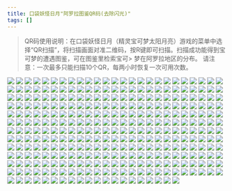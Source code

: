 ```yaml
---
title: 口袋妖怪日月"阿罗拉图鉴QR码(去除闪光)"
tags: []
---
```

> QR码使用说明：在口袋妖怪日月（精灵宝可梦太阳月亮）游戏的菜单中选择“QR扫描”，将扫描画面对准二维码，按R键即可扫描。扫描成功能得到宝可梦的遭遇图鉴，可在图鉴里检索宝可> 梦在阿罗拉地区的分布。
> 请注意：一次最多只能扫描10个QR，每两小时恢复一次可用次数。

![](http://ondlsj2sn.bkt.clouddn.com/FphgFzR0PeKfQu9sg9Fdxt9JRjJY.jpg)
![](http://ondlsj2sn.bkt.clouddn.com/FjT-46i37J7fpBV2_Dl7y7Z83Kc_.png)
![](http://ondlsj2sn.bkt.clouddn.com/Fh2d6c3dOIbFTYlY_FR5sQIsHkgv.png)
![](http://ondlsj2sn.bkt.clouddn.com/Fk3J9FclHY3htv9BDVDr8x6MO9U-.png)
![](http://ondlsj2sn.bkt.clouddn.com/FtnuR8LQJC08n7VRbZ5hfjhvXgYX.png)
![](http://ondlsj2sn.bkt.clouddn.com/Fhx5FYF0AfGmVVSnWDgzWInkWoq2.png)
![](http://ondlsj2sn.bkt.clouddn.com/FrQ0sYyLDhdCz8bVMKpA15vhL023.png)
![](http://ondlsj2sn.bkt.clouddn.com/FrJJaxwpWfhcHXQdCJOxM-psABm0.png)
![](http://ondlsj2sn.bkt.clouddn.com/FotcsQNdETvQLzbWiQHeeFj2D4i1.png)
![](http://ondlsj2sn.bkt.clouddn.com/Ft87uc2rUa863QB-XhunfgEaMqUx.png)
![](http://ondlsj2sn.bkt.clouddn.com/FncWxTLJs2zpW9Md8kxqAdVXUHYU.png)
![](http://ondlsj2sn.bkt.clouddn.com/Fi1jUoCUaecl_dHv3J2W0RShGfOV.png)
![](http://ondlsj2sn.bkt.clouddn.com/Fnb7TZld896zOt97zugQ6eted_2M.png)
![](http://ondlsj2sn.bkt.clouddn.com/FjdK2ZWrz3KlCNYeyEw7KzPDwjpp.png)
![](http://ondlsj2sn.bkt.clouddn.com/Fh4xzKYf-yiHO7AOpW_RifpSmO78.png)
![](http://ondlsj2sn.bkt.clouddn.com/FtDwULYi561BKVUpwsTyB9Rca-_F.png)
![](http://ondlsj2sn.bkt.clouddn.com/Fk7fi8kwfF-RBinT9JGmsWw8QGds.png)
![](http://ondlsj2sn.bkt.clouddn.com/Fkv3qNz25ufMABchJ_RG0s1OTja4.png)
![](http://ondlsj2sn.bkt.clouddn.com/FqCRIyyyvES8vg8TvevsG11ldt9Y.png)
![](http://ondlsj2sn.bkt.clouddn.com/FnSdV1BlCW_eVKw6d0cKS3Ez2BY_.png)
![](http://ondlsj2sn.bkt.clouddn.com/FreICkbiRuUXZRejdnReAwDs240K.png)
![](http://ondlsj2sn.bkt.clouddn.com/FjU3KzdH6CgEetaM5ySp2e6waJ0U.png)
![](http://ondlsj2sn.bkt.clouddn.com/Fhcc6SsDF35YBz3u4nNhT1eEgnUT.png)
![](http://ondlsj2sn.bkt.clouddn.com/Fq8plFkyCyRwGX2gN0318O_PDmR_.png)
![](http://ondlsj2sn.bkt.clouddn.com/FtQNK6EnYUykbXW8ytESpFg8m9Sw.png)
![](http://ondlsj2sn.bkt.clouddn.com/FiMz5ASycbAr6p26JWBSyQo7nVHX.png)
![](http://ondlsj2sn.bkt.clouddn.com/FoQlp5K33VphTjZujOfoA-Ftd462.png)
![](http://ondlsj2sn.bkt.clouddn.com/FpdJQZ-wWxkO_zKaoykQ2h-a7EcL.png)
![](http://ondlsj2sn.bkt.clouddn.com/FvC6kXNHCRAyHLr5B5xWVKNzqON1.png)
![](http://ondlsj2sn.bkt.clouddn.com/Fl5t6nuIViBVH_rjPjdaTMGmJ8YX.png)
![](http://ondlsj2sn.bkt.clouddn.com/FvxF02dcmpCJ5DeXZkLrKUcrEzVD.png)
![](http://ondlsj2sn.bkt.clouddn.com/FqqP9ud1dc9VWVd6e9dukh0YJv55.png)
![](http://ondlsj2sn.bkt.clouddn.com/Fv5DFBWJgk1iuGMs9H57ZBNnqgUQ.png)
![](http://ondlsj2sn.bkt.clouddn.com/Fo0teJZpGVCLw6DLpE27Rkm3dcra.png)
![](http://ondlsj2sn.bkt.clouddn.com/FsHLFBMhL35hCZycON_RiuxLDs4b.png)
![](http://ondlsj2sn.bkt.clouddn.com/FhgMMxLKWmtnWEwVw79GHFNd9HKA.png)
![](http://ondlsj2sn.bkt.clouddn.com/FiDIamCIlRcBbuOjDo6BAoLSaZIf.png)
![](http://ondlsj2sn.bkt.clouddn.com/FrvrJ187Ld7boh_3G5PPsmkLjXpL.png)
![](http://ondlsj2sn.bkt.clouddn.com/FglRHF2RNgxfap75O28V3YPCYuR_.png)
![](http://ondlsj2sn.bkt.clouddn.com/FiblsRdiW3WH6awXgZfxhjdxlz51.png)
![](http://ondlsj2sn.bkt.clouddn.com/Fr8u2Snn4mdX-OcVlbuZe0pkWbA6.png)
![](http://ondlsj2sn.bkt.clouddn.com/FjIL69WBqI74SyK_U0zLKeh3z9Fk.png)
![](http://ondlsj2sn.bkt.clouddn.com/FhDT0a3qW3v4WRcVpSWMebyrhBcM.png)
![](http://ondlsj2sn.bkt.clouddn.com/Fk8MRjnl2-f2ZPFM-HjWNg-kV0Cr.png)
![](http://ondlsj2sn.bkt.clouddn.com/Frj8754QN6H2xxqizC7RHaJPcApu.png)
![](http://ondlsj2sn.bkt.clouddn.com/FgutSMnRz7kLvEMTPbDyjBW4asHK.png)
![](http://ondlsj2sn.bkt.clouddn.com/FmMpqnuUHm-2DIFV9NhHobmWcvEe.png)
![](http://ondlsj2sn.bkt.clouddn.com/FiY295VEGvkXXF5UN2SdoukRaUGO.png)
![](http://ondlsj2sn.bkt.clouddn.com/Fg6xwHnafriE3-tqcMohuCYrwu8S.png)
![](http://ondlsj2sn.bkt.clouddn.com/FtpjUpAJ7e1d8_b-gisu8oNnKju2.png)
![](http://ondlsj2sn.bkt.clouddn.com/Fq7iIOzALC8WzfzcLoM9Avn3MM0I.png)
![](http://ondlsj2sn.bkt.clouddn.com/FlIhbS-7LPPksGZd0JFQrWTcXnER.png)
![](http://ondlsj2sn.bkt.clouddn.com/FuIAWoo2GukzS-Lu-1ue_4dVWkHn.png)
![](http://ondlsj2sn.bkt.clouddn.com/FuWuHlZ9GV9094ZjMdKPX2bDU-b8.png)
![](http://ondlsj2sn.bkt.clouddn.com/FgrUH_4lhBOeMtTLjIKkgLh0xuPG.png)
![](http://ondlsj2sn.bkt.clouddn.com/FhZkHsSw03rbB9f3eVbNOHgSLSLH.png)
![](http://ondlsj2sn.bkt.clouddn.com/FiHvDqcbQ_E-hPPIeefepiFttBsE.jpg)
![](http://ondlsj2sn.bkt.clouddn.com/Fp0o26GpCa41r9FRpkNPs-iKEvg0.png)
![](http://ondlsj2sn.bkt.clouddn.com/FsuwGTFyAIMbHk7TCeVwXtPeBNro.png)
![](http://ondlsj2sn.bkt.clouddn.com/FgXW9sGWoWtUd6O7dI0F1ICD0z8w.png)
![](http://ondlsj2sn.bkt.clouddn.com/FmRggnmF-xiWysBPDVl6LPMRjhJ-.png)
![](http://ondlsj2sn.bkt.clouddn.com/Fh9rJxds9d3q3lLOQ1U0-n_TkEGS.png)
![](http://ondlsj2sn.bkt.clouddn.com/Fkw0rbD4XywEjLeFqeGNT6dzYkzr.png)
![](http://ondlsj2sn.bkt.clouddn.com/Fo1-wiplmgTm41Wg5ukKmTL22Rrh.png)
![](http://ondlsj2sn.bkt.clouddn.com/FlT7wQdPaIe8I6O9NHwMl_dGBp_6.png)
![](http://ondlsj2sn.bkt.clouddn.com/Fg1RJNYA2nB8ZZKfOcm-JuP99JGf.png)
![](http://ondlsj2sn.bkt.clouddn.com/Fg7IppDWuyQ_UfPQZwWLknF7W2fi.png)
![](http://ondlsj2sn.bkt.clouddn.com/Fg_xa8ajuliQpPVqrhK6yhmpR02t.png)
![](http://ondlsj2sn.bkt.clouddn.com/FnEfR_r6hZPQEB-RCh2Vs9TCrnv7.png)
![](http://ondlsj2sn.bkt.clouddn.com/Fi3HPDQES8hOr6crTgYFHp1RYODT.png)
![](http://ondlsj2sn.bkt.clouddn.com/FqqGW8_p21SXyCwd7tcBDK1k40WK.png)
![](http://ondlsj2sn.bkt.clouddn.com/FjoYay50MaJTf0wisxpMS1rvc3Hn.png)
![](http://ondlsj2sn.bkt.clouddn.com/FhQMCZUn8lXeey1CpIlGqMA3nxOs.png)
![](http://ondlsj2sn.bkt.clouddn.com/FnipYzXltxc1ci9p9tbpckoHX4fh.png)
![](http://ondlsj2sn.bkt.clouddn.com/FsnJEMABePoRn9owoYbweXv7mDx3.png)
![](http://ondlsj2sn.bkt.clouddn.com/FnmnOKtXPrDmDZ19sD0wbxt9O7CX.png)
![](http://ondlsj2sn.bkt.clouddn.com/Fvs7eWP0QVEwxtojRNNVBBu0O65Q.png)
![](http://ondlsj2sn.bkt.clouddn.com/FoH6xNgJzE5HDN_DtiG230Ijlgb2.png)
![](http://ondlsj2sn.bkt.clouddn.com/Fncv-j79vUSyLcmf3F5fWau4dHtz.png)
![](http://ondlsj2sn.bkt.clouddn.com/Fr96DG3cbP01Fz_r56RCeLxCigyg.png)
![](http://ondlsj2sn.bkt.clouddn.com/FtW6Fl0OKjDIQJq80H6IREYaWiFV.png)
![](http://ondlsj2sn.bkt.clouddn.com/FuTHUYPi8pxSr7GHyDDEO-26h8mO.png)
![](http://ondlsj2sn.bkt.clouddn.com/FhH1ZzQinAWlFHzU3jknBFm-Sau1.png)
![](http://ondlsj2sn.bkt.clouddn.com/FlTOKZ5fx7qFw5hp7o0GjVDsXDK4.png)
![](http://ondlsj2sn.bkt.clouddn.com/FqA5nFbSC3RqpMUxgQvw05t4DyEc.png)
![](http://ondlsj2sn.bkt.clouddn.com/FqyLJRFfNp23qJmdE8zZea1p6bwE.png)
![](http://ondlsj2sn.bkt.clouddn.com/FmAW-NSHyn9drfUdkR-Phg2OIo8s.png)
![](http://ondlsj2sn.bkt.clouddn.com/FqxZRqOsNbOee1CZH2wXGwL3tEmw.png)
![](http://ondlsj2sn.bkt.clouddn.com/Fu4NRqBhkcaUIajNMAk135CkwOCZ.png)
![](http://ondlsj2sn.bkt.clouddn.com/FjeskltbyyM5ZHOMYlAQM3Tolgog.png)
![](http://ondlsj2sn.bkt.clouddn.com/Fih_SrBt4GwTvhLdX__imla4X7aT.png)
![](http://ondlsj2sn.bkt.clouddn.com/FlKVOTdzK_vxRZjQXmNINb51e3IQ.png)
![](http://ondlsj2sn.bkt.clouddn.com/FoTcwQFHRmelfHFty4tnIcBgZM04.png)
![](http://ondlsj2sn.bkt.clouddn.com/FiBOnHvhO9yBDyreniyOgLpB6rec.png)
![](http://ondlsj2sn.bkt.clouddn.com/FuUhO7tbPzMF4YyZnwA5FbIMX0rm.png)
![](http://ondlsj2sn.bkt.clouddn.com/FtUPKU7OJVjtqo752V8HrGc6e456.png)
![](http://ondlsj2sn.bkt.clouddn.com/FmMDH0SQ86juv8MRwqdqF4W1cxPC.png)
![](http://ondlsj2sn.bkt.clouddn.com/FiLRzYXXqHlKMKJ1YeY4rHqmRV0a.png)
![](http://ondlsj2sn.bkt.clouddn.com/FkjAqVbVIMSrEmhEiWsHnZrPKZX7.png)
![](http://ondlsj2sn.bkt.clouddn.com/FvE4CckvTlKtPFbamXrlHtfw4dDA.png)
![](http://ondlsj2sn.bkt.clouddn.com/FqoeTjQ-ikPW8M47Cm3QNS-IEEUa.png)
![](http://ondlsj2sn.bkt.clouddn.com/FsPXv_jXgXAhrlNg9-O7xBOp4DzY.png)
![](http://ondlsj2sn.bkt.clouddn.com/Fp3gkOVftzGLC098oUcd1_2KS3xc.png)
![](http://ondlsj2sn.bkt.clouddn.com/FlxOs8OiBpMihmzD6xD8irOW3nTz.png)
![](http://ondlsj2sn.bkt.clouddn.com/FoR84lYIoee3f0_14SPatQrKAu12.png)
![](http://ondlsj2sn.bkt.clouddn.com/FmN36RQV73xCrOY4-gys1109xK1_.png)
![](http://ondlsj2sn.bkt.clouddn.com/FucrGUUqNSv7RsZY3fbBqjkSyw6r.png)
![](http://ondlsj2sn.bkt.clouddn.com/Fi6tHXjYtK5oYn0XXJ1KppbU0aEL.png)
![](http://ondlsj2sn.bkt.clouddn.com/FuRKe-Q6DS6LTBUwpjYqlcSRp-ud.png)
![](http://ondlsj2sn.bkt.clouddn.com/Fs_sNcUb7dUNaRuXlU8ud7F71FQA.png)
![](http://ondlsj2sn.bkt.clouddn.com/FmDS4mJvqerTTlgE8Y0IN-fiZH6k.png)
![](http://ondlsj2sn.bkt.clouddn.com/FpT_sII7RUMaqdzjmdsWOoShap47.png)
![](http://ondlsj2sn.bkt.clouddn.com/FqzWiHnHqLmUFQaakeWnajeJrUxh.png)
![](http://ondlsj2sn.bkt.clouddn.com/FhqssyUCUjkJ-lQWL1FVJY03Ae2V.png)
![](http://ondlsj2sn.bkt.clouddn.com/FvxvQzWiZDfSUQajXPOPEaIzRc0b.png)
![](http://ondlsj2sn.bkt.clouddn.com/FlIUD3xi471UbouMO-pt1HpSonOm.png)
![](http://ondlsj2sn.bkt.clouddn.com/FlGXouHJu-wWHvw887wYADnKCg6j.png)
![](http://ondlsj2sn.bkt.clouddn.com/FiAviTaX4NWFMsfJsINsXoj2UDQ-.png)
![](http://ondlsj2sn.bkt.clouddn.com/FigGF2Oi6Q2dVu-zJkkqH0FIthN0.png)
![](http://ondlsj2sn.bkt.clouddn.com/FkQ1-hPHMPDNkd4ZXZh52_z1LKHj.png)
![](http://ondlsj2sn.bkt.clouddn.com/FkObnnP-eJlhXS9fJTbPD_rDzeHY.png)
![](http://ondlsj2sn.bkt.clouddn.com/FhSpjE-cDxGz0S57BVCx7GvVBAcG.png)
![](http://ondlsj2sn.bkt.clouddn.com/FtOGOl4X2IW5zAZZGaR6NvWRupkd.png)
![](http://ondlsj2sn.bkt.clouddn.com/FmT3x0YfIyUIIkO2mCC_trlxPFPB.png)
![](http://ondlsj2sn.bkt.clouddn.com/Fne_t0HdbiUqEryiE18ZkcO_car8.png)
![](http://ondlsj2sn.bkt.clouddn.com/FmBxLoaoV9vSqJHxr0BStkh7tkeq.png)
![](http://ondlsj2sn.bkt.clouddn.com/Fo8tFCOrx_0CMH5nokPcuEeL43QC.png)
![](http://ondlsj2sn.bkt.clouddn.com/FtsmT5Liuj87U1NKflRT9n2ioOQD.png)
![](http://ondlsj2sn.bkt.clouddn.com/FlZ0oyqqnOA1k7e7N5eRH5LdgwIP.png)
![](http://ondlsj2sn.bkt.clouddn.com/FhJE_0VW5CmvIWMKkNj_6qjBco-d.png)
![](http://ondlsj2sn.bkt.clouddn.com/Fngz8deYvTUuFzi2ja4kTXgkLMvK.png)
![](http://ondlsj2sn.bkt.clouddn.com/FhoIOGaeva6ziV7TJ_qqFrm_G0m8.png)
![](http://ondlsj2sn.bkt.clouddn.com/FmmlpfCHybAdldg2pn2q_FQ4JMn5.png)
![](http://ondlsj2sn.bkt.clouddn.com/Fiotk2nX0oeQwc--o6voFF6boGFT.png)
![](http://ondlsj2sn.bkt.clouddn.com/FiAidOB69OhI1BGOvTS25_hZylU3.png)
![](http://ondlsj2sn.bkt.clouddn.com/FnQg_CdxmqKV4AIlOTN1K4DcNBjs.png)
![](http://ondlsj2sn.bkt.clouddn.com/FgFnCvmn0grLxnbbEG3BaySTPY6z.png)
![](http://ondlsj2sn.bkt.clouddn.com/Fu3k2g-Yl6R3OkHF4BUvH7soPiqt.png)
![](http://ondlsj2sn.bkt.clouddn.com/FkkBsa5eplQLNLY6u3rZU0h8q1fp.png)
![](http://ondlsj2sn.bkt.clouddn.com/FiYwb7SSzxoy_oqFU0hZWUluwekk.png)
![](http://ondlsj2sn.bkt.clouddn.com/FodM92BNoJNiwH_F1x-8WfEbFCyj.png)
![](http://ondlsj2sn.bkt.clouddn.com/FhCxk4hvWu91zTcrsIh7jM1j2Znn.png)
![](http://ondlsj2sn.bkt.clouddn.com/FpiPGRUpGKvz6wNam5LoSs2cfCHw.png)
![](http://ondlsj2sn.bkt.clouddn.com/FtHvDZMv0qf5onrOpZ63mQgXr2ek.png)
![](http://ondlsj2sn.bkt.clouddn.com/FiE7GTASyFaI2Ld-HcYrvkv6rXv0.png)
![](http://ondlsj2sn.bkt.clouddn.com/FmKgO_uzll3D1KStagqRbfyFG-2S.png)
![](http://ondlsj2sn.bkt.clouddn.com/Fibcm9uJMVTbf_9OuUByfcQJbmX0.png)
![](http://ondlsj2sn.bkt.clouddn.com/Ftu33ouRT-z3WsnYTGYEWZxZvLTY.png)
![](http://ondlsj2sn.bkt.clouddn.com/FpCriKQ1HhGaA3hv-nExdysCteqi.png)
![](http://ondlsj2sn.bkt.clouddn.com/FsiejgS5KeZHfXJzJR3Y0E3njjSs.png)
![](http://ondlsj2sn.bkt.clouddn.com/FhtwujGzXN5mb5kRJko-ZbyqZqyK.png)
![](http://ondlsj2sn.bkt.clouddn.com/FiqMRdWNbr-z6pQmcmaa9Is7HTBs.png)
![](http://ondlsj2sn.bkt.clouddn.com/FiqMRdWNbr-z6pQmcmaa9Is7HTBs.png)
![](http://ondlsj2sn.bkt.clouddn.com/Flcu-YSVAdYyKtC9ep7hJel4GdJK.png)
![](http://ondlsj2sn.bkt.clouddn.com/FrfvpGV_kBJuTADC5ZFh_OzdhACb.png)
![](http://ondlsj2sn.bkt.clouddn.com/FpNFqdsYHdLDe67YIVDjsH0iHGEp.png)
![](http://ondlsj2sn.bkt.clouddn.com/FgZUUv4XE6c_63_FP1bdufpqpW7-.png)
![](http://ondlsj2sn.bkt.clouddn.com/Fsn2PlD__LJoUTHLkgGDnixthyqQ.png)
![](http://ondlsj2sn.bkt.clouddn.com/FsC1A5NBFT-MxBNbie6UC9Cz47EM.png)
![](http://ondlsj2sn.bkt.clouddn.com/FgDvpuCG7qhZOz8Y5IYZyDi3cYg_.png)
![](http://ondlsj2sn.bkt.clouddn.com/FjeKBT3OM9knCXCP9X3tsgYEAHB2.png)
![](http://ondlsj2sn.bkt.clouddn.com/Fh0uIhJevtR9kUGI58y5By1WQJGR.png)
![](http://ondlsj2sn.bkt.clouddn.com/Fi1PMF5pbA52ZXoGB6owP-t2KcUE.png)
![](http://ondlsj2sn.bkt.clouddn.com/FpiSux4yiB6pQ7NqNcPUMHkHK7Zi.png)
![](http://ondlsj2sn.bkt.clouddn.com/FnNGeBtVZtoAK38_baUcxxTKj47E.png)
![](http://ondlsj2sn.bkt.clouddn.com/Fvx-EJCiExsCjaYacdtNYPB2zR5z.png)
![](http://ondlsj2sn.bkt.clouddn.com/Fp2rpuSdIuZg2o-tvufOH9Xq8y1c.png)
![](http://ondlsj2sn.bkt.clouddn.com/FhpwLulIKZzbfpvEKHxiQ0Y8RHr_.png)
![](http://ondlsj2sn.bkt.clouddn.com/FkD0C1Fuqh7dgfrcWhIQXxYovdPF.png)
![](http://ondlsj2sn.bkt.clouddn.com/FvVQ3fIk0kVPP2b0Rsf_WPxOZwzO.png)
![](http://ondlsj2sn.bkt.clouddn.com/FsnOfkbXjrSzuUx04ci2oJMaUV5p.png)
![](http://ondlsj2sn.bkt.clouddn.com/FsbwnmUtrnogSbK54FipSPw9r5YS.png)
![](http://ondlsj2sn.bkt.clouddn.com/Fl79uYune5b6LeKgyMcQXU3k-wpc.png)
![](http://ondlsj2sn.bkt.clouddn.com/Fs81PPZtl2ZISa229fYeSFVdrypx.png)
![](http://ondlsj2sn.bkt.clouddn.com/FkcmshLObf2jBKV6TOMHBygOYzb2.png)
![](http://ondlsj2sn.bkt.clouddn.com/Fhy8MWVU65NMI7iIuyx0Rw2Yz2Ht.png)
![](http://ondlsj2sn.bkt.clouddn.com/FsTAFX1xUalmoznOdcMInvhM4HV8.png)
![](http://ondlsj2sn.bkt.clouddn.com/FgKOeiqdHLEyGB-ICgesMOlz5ccH.png)
![](http://ondlsj2sn.bkt.clouddn.com/FvfALpzfh9mJqU2UoKRcmAPIa1-4.png)
![](http://ondlsj2sn.bkt.clouddn.com/FgCVn2iosp3vZQ0fbuYqT4FYbiF1.png)
![](http://ondlsj2sn.bkt.clouddn.com/FjjF_a2ZuGAZElCg7YVONCRGenqt.png)
![](http://ondlsj2sn.bkt.clouddn.com/Fmk7e6VkwxFKbmM7cKTJMpcxletM.png)
![](http://ondlsj2sn.bkt.clouddn.com/FqpGIYdtZIrUDDb6VAjPqCigNdQo.png)
![](http://ondlsj2sn.bkt.clouddn.com/FkchDJWNrnPgaWqhfTEJ6AvfCL9_.png)
![](http://ondlsj2sn.bkt.clouddn.com/Fi3u8HSZ83IGNJGg19cxpNgT5D5D.png)
![](http://ondlsj2sn.bkt.clouddn.com/FsdSd9pWBnz6nC1UriEWrEDkpiIR.png)
![](http://ondlsj2sn.bkt.clouddn.com/Fr517V4YYUjmH9-6UKSzyJYEdRK8.png)
![](http://ondlsj2sn.bkt.clouddn.com/FquZEqnoJOiaQFtJPmkqkkEWc6WX.png)
![](http://ondlsj2sn.bkt.clouddn.com/FiBUbVjk6Duxrfag05oAZtMjW8yM.png)
![](http://ondlsj2sn.bkt.clouddn.com/FkTtq59PjKpZFi6Mgm6ea7eAtQ2m.png)
![](http://ondlsj2sn.bkt.clouddn.com/Fh3muBTllvSxxyrQofApIVrWz2O-.png)
![](http://ondlsj2sn.bkt.clouddn.com/Ftac4NWqXjb0DtM6BmzN2ZrrLTvu.png)
![](http://ondlsj2sn.bkt.clouddn.com/FukkoZOxAn4L97wpnm8zK33b09mo.png)
![](http://ondlsj2sn.bkt.clouddn.com/FsD0p8UZCXkCX-n8hil3MVc4FgA1.png)
![](http://ondlsj2sn.bkt.clouddn.com/Fh9hTq14yhKICemMvyF73YJR6CHn.png)
![](http://ondlsj2sn.bkt.clouddn.com/FhluVLg6VuWTLPggwFyT4J-DhZCF.png)
![](http://ondlsj2sn.bkt.clouddn.com/Fpr6ogbCa2Qku5zIAfx2EfsdhRMY.png)
![](http://ondlsj2sn.bkt.clouddn.com/FpzpE4N_yijesg4PsWeCTV_wtdjd.png)
![](http://ondlsj2sn.bkt.clouddn.com/FnzhlqOzeAR9C5meGzBZamCcybms.png)
![](http://ondlsj2sn.bkt.clouddn.com/Fj9ZhiK_p6AGoJag_a7kh99TT218.png)
![](http://ondlsj2sn.bkt.clouddn.com/FrXws9PFSfkqJiPhVSnVNd992ytx.png)
![](http://ondlsj2sn.bkt.clouddn.com/FksiQU6QmjKTCtRBCWixUSaq3WCH.png)
![](http://ondlsj2sn.bkt.clouddn.com/Fh97hniQR44el_ov-Rp22pDqM9NE.png)
![](http://ondlsj2sn.bkt.clouddn.com/FjZObwSvvA3juAcEC4LtGKcgJW2A.png)
![](http://ondlsj2sn.bkt.clouddn.com/FptNdKub8aMubLeqBgLtsITLeSkY.png)
![](http://ondlsj2sn.bkt.clouddn.com/FiR-mzogxYbAZ4CpbR7u-QojsVkx.png)
![](http://ondlsj2sn.bkt.clouddn.com/Fik1L_MrtBEZb0I1UOnde1PLrdIm.png)
![](http://ondlsj2sn.bkt.clouddn.com/FtAxjiueNEZC7hkkgBEYwuKoDlmS.png)
![](http://ondlsj2sn.bkt.clouddn.com/Flkdw14eIQpG2Z3DNFdBYcTV0pOs.png)
![](http://ondlsj2sn.bkt.clouddn.com/Ftm7BPSERlgHPOwh-O3Aj3waAJWP.png)
![](http://ondlsj2sn.bkt.clouddn.com/Fv0XWhpyzIQZHy7d9NEJaRAiL7Sj.png)
![](http://ondlsj2sn.bkt.clouddn.com/FgqRHyi4TNCSr2PkNlKusUxqXmM6.png)
![](http://ondlsj2sn.bkt.clouddn.com/Fm6XY5ycC3-ZuzP_-gb7z5gM170l.png)
![](http://ondlsj2sn.bkt.clouddn.com/FiuJAWvOTnovwTPbO6TOyH7U8txc.png)
![](http://ondlsj2sn.bkt.clouddn.com/Fg42EfyTQyfliH6uiYJASEbJ2Zat.png)
![](http://ondlsj2sn.bkt.clouddn.com/Fn1ixJC4o7DJ13kj0EJ5lcwjWPlm.png)
![](http://ondlsj2sn.bkt.clouddn.com/FoQYGXl17wH05HWvfUJ6v93adKs3.png)
![](http://ondlsj2sn.bkt.clouddn.com/FtVz0_g9iHe7fPaUjUqKtVrVTow8.png)
![](http://ondlsj2sn.bkt.clouddn.com/FsNF5k8IUHkSl-XqenKBB30wnZbS.png)
![](http://ondlsj2sn.bkt.clouddn.com/FktnbO1tTHPO43ZvLu4yx_MsrNvR.png)
![](http://ondlsj2sn.bkt.clouddn.com/Fm5u3YyY-D4W0mFwjfXmwu9Y5Drj.png)
![](http://ondlsj2sn.bkt.clouddn.com/Fsi9TROn_Q-Utj5_g5nKp_mAqJUk.png)
![](http://ondlsj2sn.bkt.clouddn.com/FkfOg_FNIAOL1gIbVcyGD85qEJ1u.png)
![](http://ondlsj2sn.bkt.clouddn.com/FpVv3cztuPOtOBlF30jFP8zFxd8M.png)
![](http://ondlsj2sn.bkt.clouddn.com/FjAI7_cRtGZMfyky1JclPqjTZUhL.png)
![](http://ondlsj2sn.bkt.clouddn.com/Ft16_hjB2LcZMI8nwwVxgM6QDz1w.png)
![](http://ondlsj2sn.bkt.clouddn.com/Fq2fJ4Ho37jadEOIavueQYBgWHs4.png)
![](http://ondlsj2sn.bkt.clouddn.com/FrzGPDRsTfiMwSfOgGqi7pXZhtM8.png)
![](http://ondlsj2sn.bkt.clouddn.com/FswW2KG7jM4EqspA7P8g1ZQHUpQV.png)
![](http://ondlsj2sn.bkt.clouddn.com/FrnMBSjeHvQOzfCobeNN7XOW3PYs.png)
![](http://ondlsj2sn.bkt.clouddn.com/FvAkaCjiqROGAEQWeanXx1GDy0Fw.png)
![](http://ondlsj2sn.bkt.clouddn.com/Fry6XqLsoVXhQY_ozkkkc-Drca36.png)
![](http://ondlsj2sn.bkt.clouddn.com/FpU7a25fSgISSM6Gw5hCi6Etiduk.png)
![](http://ondlsj2sn.bkt.clouddn.com/FskcXNKr6p9oLHymlN3OseY5wB5Q.png)
![](http://ondlsj2sn.bkt.clouddn.com/FnUkkDg5_hjZjjXgp48MY2M6YGr7.png)
![](http://ondlsj2sn.bkt.clouddn.com/FtQV-NZa0qNGXvuO69G9Rucbf5uu.png)
![](http://ondlsj2sn.bkt.clouddn.com/FvK3AMLTZvwPmc7ImdGeF4nvHcBD.png)
![](http://ondlsj2sn.bkt.clouddn.com/FrdPzmcEltOLHuNcM5FvQmb1YdwX.png)
![](http://ondlsj2sn.bkt.clouddn.com/FpPeRVp8UCOkfJ06G5ifCLNS0mEb.png)
![](http://ondlsj2sn.bkt.clouddn.com/FsJ7JuTzA0FV5H6ppM7szcmOUujp.png)
![](http://ondlsj2sn.bkt.clouddn.com/FtwwW2B0XP6iJh1mQ8o605hOkLu_.png)
![](http://ondlsj2sn.bkt.clouddn.com/FoBcWHkko2dmQ8F7Gsqo3sA04LlP.png)
![](http://ondlsj2sn.bkt.clouddn.com/Fn9rtDHPNguADQHawdixF_5L00Sy.png)
![](http://ondlsj2sn.bkt.clouddn.com/FrCgxqACF9IP6x_Rq4ycVvzMlnxs.png)
![](http://ondlsj2sn.bkt.clouddn.com/Fm5J0sRVCJwK5fAKpemd5TLdzwcy.png)
![](http://ondlsj2sn.bkt.clouddn.com/FvY1-1f12tqVg2HvLffHkbl_WpuZ.png)
![](http://ondlsj2sn.bkt.clouddn.com/FrtpOkCi2tKuaKJYi_q07RsbO-tl.png)
![](http://ondlsj2sn.bkt.clouddn.com/FsanyoCCYi_fy7TDwvwWJ-FluCY5.png)
![](http://ondlsj2sn.bkt.clouddn.com/Fpx9hW5M6TesywFLWpYbfoWLjEbB.png)
![](http://ondlsj2sn.bkt.clouddn.com/FlxXIcSxEHu497CFGZHikQFLFvFA.png)
![](http://ondlsj2sn.bkt.clouddn.com/FvOfWsrvPKgsw_jHJddWxIghvRFL.png)
![](http://ondlsj2sn.bkt.clouddn.com/FswmFJLHMyQcz6FKLpk0Q0nLogmB.png)
![](http://ondlsj2sn.bkt.clouddn.com/FhlEZlCqz_ZVFt9LeKSEgrCvnQYx.png)
![](http://ondlsj2sn.bkt.clouddn.com/FrkWLjWejgagvMFFuxDffLCCkw_f.png)
![](http://ondlsj2sn.bkt.clouddn.com/FtVyd2tE-6vRnxZiKddAkY-jU0vQ.png)
![](http://ondlsj2sn.bkt.clouddn.com/Fpbf-abm4VfajmvbRTtzE67oimjm.png)
![](http://ondlsj2sn.bkt.clouddn.com/FsBgQiH-kFuoZ4RSkG0-WMjn-mZP.png)
![](http://ondlsj2sn.bkt.clouddn.com/Fm5uyMweDnITXeZPqSAI5F4muZXm.png)
![](http://ondlsj2sn.bkt.clouddn.com/FsynLZJHsJdqav4ZLuolDdoKJKlC.png)
![](http://ondlsj2sn.bkt.clouddn.com/FkVhY_TTqGknvdLRuJIcHd6isP9b.png)
![](http://ondlsj2sn.bkt.clouddn.com/FgpxExQDSjf586ZvXci33aUvsqfU.png)
![](http://ondlsj2sn.bkt.clouddn.com/FuVkYenXjvC-J3NXffcmyrOciCZ1.png)
![](http://ondlsj2sn.bkt.clouddn.com/Fty5YxzDG8sO_mW-Wt_S03Wje7R2.png)
![](http://ondlsj2sn.bkt.clouddn.com/FtOtCTOs1ZNAs-yBVtgwytBMHV0x.png)
![](http://ondlsj2sn.bkt.clouddn.com/FrL2JTckF5yETUcN4SLGmbL_kajN.png)
![](http://ondlsj2sn.bkt.clouddn.com/Fn5QQquIzC6swMWfuNfgkGPft2rF.png)
![](http://ondlsj2sn.bkt.clouddn.com/FhGgAIQpItUEoOLLxoFYIoqcthsp.png)
![](http://ondlsj2sn.bkt.clouddn.com/Fri0YuCk243sowpcuP1mgUpOzSah.png)
![](http://ondlsj2sn.bkt.clouddn.com/FuTRpNOmJxCah-4Em3nWhreJ3FYY.png)
![](http://ondlsj2sn.bkt.clouddn.com/FklahQiXmGzuNec_KCgx8B_PgjfN.png)
![](http://ondlsj2sn.bkt.clouddn.com/FmNTjcJV-2Fr02uG-8V6nvrR5maR.png)
![](http://ondlsj2sn.bkt.clouddn.com/FgkgpPmSDW7TIwzoMW4HZjSBxCNz.png)
![](http://ondlsj2sn.bkt.clouddn.com/FlqUzZkBocBYVZH3Y-xiopTqQlfZ.png)
![](http://ondlsj2sn.bkt.clouddn.com/Fmv9xhIZh8XA94eJFDdvmfXf_YBI.png)
![](http://ondlsj2sn.bkt.clouddn.com/FnbzbfTkWpoBYl_OdE4l0Rlerlse.png)
![](http://ondlsj2sn.bkt.clouddn.com/Fupge8FCF7pMxbJ3xXB_Xg3JZbo_.png)
![](http://ondlsj2sn.bkt.clouddn.com/FiJALV7qrR5PFY8F4n_XapKU6Y9U.png)
![](http://ondlsj2sn.bkt.clouddn.com/FsMUjZF7npNL2lIMZ-tDBzc_I1V1.png)
![](http://ondlsj2sn.bkt.clouddn.com/Fg68h8qYaD4-eMGVtdGSSR-zb9rM.png)
![](http://ondlsj2sn.bkt.clouddn.com/FunnOQFsX4vKzThZX5I0Mcs67JLP.png)
![](http://ondlsj2sn.bkt.clouddn.com/FiEoTBXXbnHT51m9f-X7HhbzQDZn.png)
![](http://ondlsj2sn.bkt.clouddn.com/FmK_51Esl2jj6biCcIusgJQtuNvT.png)
![](http://ondlsj2sn.bkt.clouddn.com/Fp3D9qw_94o0pXy35XW5tVXtDjlJ.png)
![](http://ondlsj2sn.bkt.clouddn.com/FmSH2rYQpkaK1zqgHXlIRsKIs6LM.png)
![](http://ondlsj2sn.bkt.clouddn.com/Fn-EFmjupR09tHktSTHJreqWzggR.png)
![](http://ondlsj2sn.bkt.clouddn.com/FqH1E3ALWfSmyWrgwzr1VTnbpF4W.png)
![](http://ondlsj2sn.bkt.clouddn.com/FmUYv05kxMoqcuVOSSOdmF0cBiqW.png)
![](http://ondlsj2sn.bkt.clouddn.com/FpoRwALKS_iHLIJnhv8qXRyGwUhF.png)
![](http://ondlsj2sn.bkt.clouddn.com/FswxWVdsSgnGaJAFP38qcRtXGaz5.png)
![](http://ondlsj2sn.bkt.clouddn.com/FmqGlO5DmI8v9xCCIrukACFcYbC_.png)
![](http://ondlsj2sn.bkt.clouddn.com/FiCVfSLPH3lgcsy-69AdUcA69_Zj.png)
![](http://ondlsj2sn.bkt.clouddn.com/FoRchTCA50aWFCTs5w6NbrzAwGzR.png)
![](http://ondlsj2sn.bkt.clouddn.com/FlXKgniSWQQiDcLPLiU-U8uDRv1S.png)
![](http://ondlsj2sn.bkt.clouddn.com/Fs5u1g-_VJRkDTjtPxG9pQMKoYVX.png)
![](http://ondlsj2sn.bkt.clouddn.com/FsbM30xdnx_3JixIlhSZWOIYXRKW.png)
![](http://ondlsj2sn.bkt.clouddn.com/FgEs7T-kOyhM1Jo1qc_bATMVq371.png)
![](http://ondlsj2sn.bkt.clouddn.com/FhWd7SOtMdlqnUEcL0l3fHCAmEbI.png)
![](http://ondlsj2sn.bkt.clouddn.com/FpQFvuc4umK8oxuCFGaMyWc8Q9K_.png)
![](http://ondlsj2sn.bkt.clouddn.com/FvcM2Y2XyAD8hTTOvSit7b3dLGNA.png)
![](http://ondlsj2sn.bkt.clouddn.com/Fj394Ao_WB5vQQRbEQMhtfdkaz5k.png)
![](http://ondlsj2sn.bkt.clouddn.com/Fkw5XJ2KQvofq_p1TPo1hUV64J-l.png)
![](http://ondlsj2sn.bkt.clouddn.com/FtYMJgfdfKfy4qw3zt0wMIY92T_-.png)
![](http://ondlsj2sn.bkt.clouddn.com/Fg4_QYTOya0uWfyy6nw--ZpH2IaY.png)
![](http://ondlsj2sn.bkt.clouddn.com/FkppOYgfpmbqkUH61-yss-9PB6v_.png)
![](http://ondlsj2sn.bkt.clouddn.com/Fiz2CDOKookIgUeq_8Bh-pGbzYcK.png)
![](http://ondlsj2sn.bkt.clouddn.com/FlULhvphDcgjmZSDACT7ZQvJ75sJ.png)
![](http://ondlsj2sn.bkt.clouddn.com/Fh3FCy9NCWtu-O2QAgt6uWGbvoQ0.png)
![](http://ondlsj2sn.bkt.clouddn.com/FqAFDXtb0dYAd_uWGnfb12xbpqTM.png)
![](http://ondlsj2sn.bkt.clouddn.com/FjFAJAeWgO1ajgjVF98DiaogeYv0.png)
![](http://ondlsj2sn.bkt.clouddn.com/FrfJ2B7ogX2CsWj3y1bxjiRr-KY3.png)
![](http://ondlsj2sn.bkt.clouddn.com/Fl6WVf1j_Te5ADBKZ0OGcYSaaeO2.png)
![](http://ondlsj2sn.bkt.clouddn.com/FmFXaC3O105iarigTpdK4b-8xD84.png)
![](http://ondlsj2sn.bkt.clouddn.com/Fhfci_srVU_Sir99AiosDZRxvEIR.png)
![](http://ondlsj2sn.bkt.clouddn.com/FjvACaw8U243EGUEqo71stFu_mQV.png)
![](http://ondlsj2sn.bkt.clouddn.com/FoK1ACIXEe0lSamKtxqGR5qgXPC3.png)
![](http://ondlsj2sn.bkt.clouddn.com/Fp6DxwmluLjWLMGIUDCWFgk-tlts.png)
![](http://ondlsj2sn.bkt.clouddn.com/Fj2Qw898BE8ni0MZ-oYbGmcCyW3t.png)
![](http://ondlsj2sn.bkt.clouddn.com/FnEJesFi2s8Y9qpvOitgitnFL1ry.png)
![](http://ondlsj2sn.bkt.clouddn.com/Fj54OUokRjrSNZHgP3ILxLq2X1V3.png)
![](http://ondlsj2sn.bkt.clouddn.com/Fn5F5fq521QbkUYolQAtfy2hgdU0.png)
